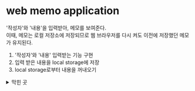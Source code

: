 # web memo application

'작성자'와 '내용'을 입력받아, 메모를 보여준다.  
이때, 메모는 로컬 저장소에 저장되므로 웹 브라우저를 다시 켜도 이전에 저장했던 메모가 유지된다.  

1. '작성자'와 '내용' 입력받는 기능 구현
2. 입력 받은 내용을 local storage에 저장
3. local storage로부터 내용을 꺼내오기

<details>
<summary>막힌 곳</summary>
<div markdown = "1">

* local stoarge 연동
* local storage에서 내용 꺼내오기

</div>
</details>